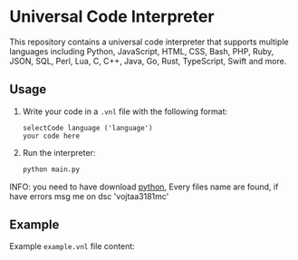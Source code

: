 # Universal Code Interpreter

This repository contains a universal code interpreter that supports multiple languages including Python, JavaScript, HTML, CSS, Bash, PHP, Ruby, JSON, SQL, Perl, Lua, C, C++, Java, Go, Rust, TypeScript, Swift and more.

## Usage

1. Write your code in a `.vnl` file with the following format:

    ```
    selectCode language ('language')
    your code here
    ```

2. Run the interpreter:

    ```    sh
    python main.py
    ```

INFO: you need to have download [python](https://www.python.org/downloads/), Every files name are found, if have errors msg me on dsc 'vojtaa3181mc'

## Example

Example `example.vnl` file content:


